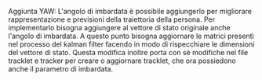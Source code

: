 Aggiunta YAW:
L'angolo di imbardata è possibile aggiungerlo per migliorare rappresentazione e previsioni della traiettoria della persona. Per implementarlo bisogna aggiungere al vettore di stato originale anche l'angolo di imbardata. A questo punto bisogna aggiornare le matrici presenti nel processo del kalman filter facendo in modo di rispecchiare le dimensioni del vettore di stato.
Questa modifica inoltre porta con sè modifiche nel file tracklet e tracker per creare o aggiornare tracklet, che ora possiedono anche il parametro di imbardata.
